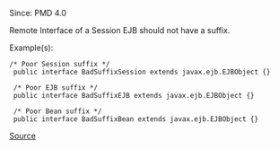 Since: PMD 4.0

Remote Interface of a Session EJB should not have a suffix.

Example(s):
```
/* Poor Session suffix */
 public interface BadSuffixSession extends javax.ejb.EJBObject {}

 /* Poor EJB suffix */
 public interface BadSuffixEJB extends javax.ejb.EJBObject {}

 /* Poor Bean suffix */
 public interface BadSuffixBean extends javax.ejb.EJBObject {}
```

[Source](https://pmd.github.io/pmd-5.6.1/pmd-java/rules/java/j2ee.html#RemoteInterfaceNamingConvention)
